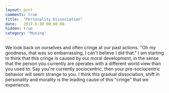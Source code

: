 ```yaml
---
layout: post
comments: true
title:  "Personality Dissociation"
date:   2017-6-30 00:00:00
hidden: true
category: "Musing"
---
```


We look back on ourselves and often cringe at our past actions. "Oh my goodness, that was so embarrassing, I can't believe I did that." I am starting to think that this cringe is caused by our moral development, in the sense that the person you currently are operates with a different world view than you used to. Say you're currently sociocentric, then your pre-sociocentric behavior will seem strange to you. I think this gradual dissociation, shift in personality and morality is the leading cause of this "cringe" that we experience.
